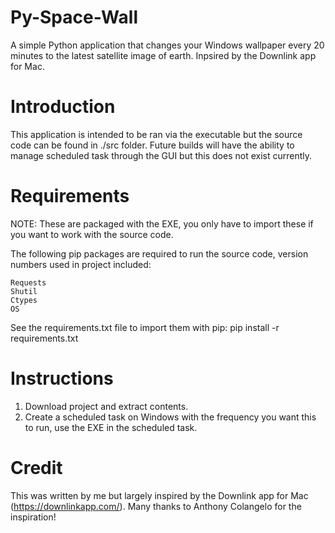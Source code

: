 # Py-Space-Wall
A simple Python application that changes your Windows wallpaper every 20 minutes to the latest satellite image of earth. Inpsired by the Downlink app for Mac.

# Introduction

This application is intended to be ran via the executable but the source code can be found in ./src folder. Future builds will have the ability to manage scheduled task through the GUI but this does not exist currently.

# Requirements

NOTE: These are packaged with the EXE, you only have to import these if you want to work with the source code.

The following pip packages are required to run the source code, version numbers used in project included:

    Requests
    Shutil
    Ctypes
    OS

See the requirements.txt file to import them with pip: pip install -r requirements.txt

# Instructions

  1. Download project and extract contents. 
  2. Create a scheduled task on Windows with the frequency you want this to run, use the EXE in the scheduled task.
  
# Credit

This was written by me but largely inspired by the Downlink app for Mac (https://downlinkapp.com/). Many thanks to Anthony Colangelo for the inspiration! 

